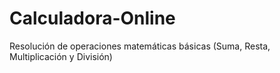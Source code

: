 # Calculadora-Online
Resolución de operaciones matemáticas básicas (Suma, Resta, Multiplicación y División)
